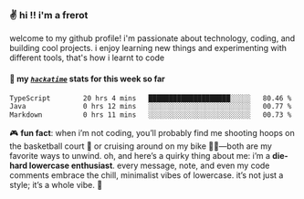 ### ✌️ hi !! i'm a frerot

welcome to my github profile! i'm passionate about technology, coding, and
building cool projects. i enjoy learning new things and experimenting with
different tools, that's how i learnt to code

#### 📡 my [_`hackatime`_](https://waka.hackclub.com/) stats for this week so far

<!--START_SECTION:waka-->

```txt
TypeScript        20 hrs 4 mins   ████████████████████░░░░░   80.46 %
Java              0 hrs 12 mins   ░░░░░░░░░░░░░░░░░░░░░░░░░   00.77 %
Markdown          0 hrs 11 mins   ░░░░░░░░░░░░░░░░░░░░░░░░░   00.73 %
```

<!--END_SECTION:waka-->

🎮 **fun fact**: when i’m not coding, you’ll probably find me shooting hoops on
the basketball court 🏀 or cruising around on my bike 🚴‍♂️—both are my favorite
ways to unwind. oh, and here’s a quirky thing about me: i’m a **die-hard
lowercase enthusiast**. every message, note, and even my code comments embrace
the chill, minimalist vibes of lowercase. it’s not just a style; it’s a whole
vibe. 🤘
